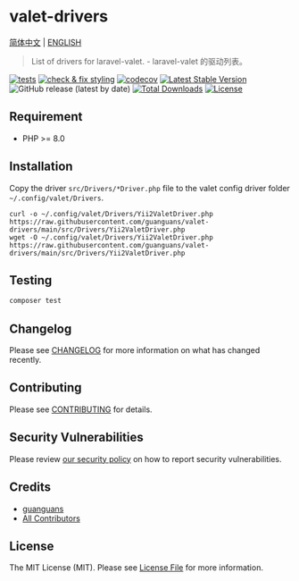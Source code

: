 # valet-drivers

[简体中文](README-zh_CN.md) | [ENGLISH](README.md)

> List of drivers for laravel-valet. - laravel-valet 的驱动列表。

[![tests](https://github.com/guanguans/valet-drivers/workflows/tests/badge.svg)](https://github.com/guanguans/valet-drivers/actions)
[![check & fix styling](https://github.com/guanguans/valet-drivers/actions/workflows/php-cs-fixer.yml/badge.svg)](https://github.com/guanguans/valet-drivers/actions)
[![codecov](https://codecov.io/gh/guanguans/valet-drivers/branch/main/graph/badge.svg?token=URGFAWS6S4)](https://codecov.io/gh/guanguans/valet-drivers)
[![Latest Stable Version](https://poser.pugx.org/guanguans/valet-drivers/v)](https://packagist.org/packages/guanguans/valet-drivers)
![GitHub release (latest by date)](https://img.shields.io/github/v/release/guanguans/valet-drivers)
[![Total Downloads](https://poser.pugx.org/guanguans/valet-drivers/downloads)](https://packagist.org/packages/guanguans/valet-drivers)
[![License](https://poser.pugx.org/guanguans/valet-drivers/license)](https://packagist.org/packages/guanguans/valet-drivers)

## Requirement

* PHP >= 8.0

## Installation

Copy the driver `src/Drivers/*Driver.php` file to the valet config driver folder `~/.config/valet/Drivers`.

```shell
curl -o ~/.config/valet/Drivers/Yii2ValetDriver.php https://raw.githubusercontent.com/guanguans/valet-drivers/main/src/Drivers/Yii2ValetDriver.php
wget -O ~/.config/valet/Drivers/Yii2ValetDriver.php https://raw.githubusercontent.com/guanguans/valet-drivers/main/src/Drivers/Yii2ValetDriver.php
```

## Testing

```bash
composer test
```

## Changelog

Please see [CHANGELOG](CHANGELOG.md) for more information on what has changed recently.

## Contributing

Please see [CONTRIBUTING](.github/CONTRIBUTING.md) for details.

## Security Vulnerabilities

Please review [our security policy](../../security/policy) on how to report security vulnerabilities.

## Credits

* [guanguans](https://github.com/guanguans)
* [All Contributors](../../contributors)

## License

The MIT License (MIT). Please see [License File](LICENSE) for more information.
